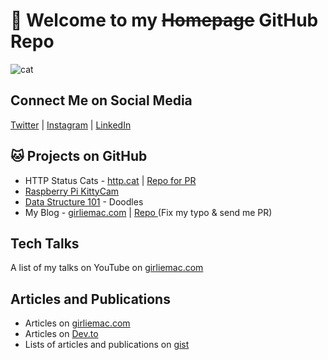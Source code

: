 # 👋 Welcome to my ~~Homepage~~ GitHub Repo 

![cat](https://girliemac.com/assets/images/articles/2016/08/dx-jamie-comic.jpg
)
## Connect Me on Social Media
[Twitter](https://twitter.com/girlie_mac) 
| [Instagram](https://www.instagram.com/girlie_mac/)
| [LinkedIn](https://linkedin.com/in/tomomi)

## 🐱 Projects on GitHub
- HTTP Status Cats - [http.cat](https://http.cat) | [Repo for PR](https://github.com/httpcats/http.cat)
- [Raspberry Pi KittyCam](https://github.com/girliemac/RPi-KittyCam)
- [Data Structure 101](https://github.com/girliemac/a-picture-is-worth-a-1000-words)  - Doodles
- My Blog - [girliemac.com](https://girliemac.com) | [Repo ](https://github.com/girliemac/girliemac.github.io) (Fix my typo & send me PR)

## Tech Talks

A list of my talks on YouTube on [girliemac.com](https://girliemac.com/presentations/)

## Articles and Publications

- Articles on [girliemac.com](https://girliemac.com)
- Articles on [Dev.to](https://dev.to/girlie_mac)
- Lists of articles and publications on [gist](https://gist.github.com/girliemac/6e650bb6d4e21b7e599da6e71b1b14de)